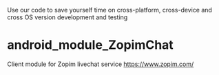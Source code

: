 Use our code to save yourself time on cross-platform, cross-device and cross OS version development and testing
# android_module_ZopimChat
Client module for Zopim livechat service https://www.zopim.com/
